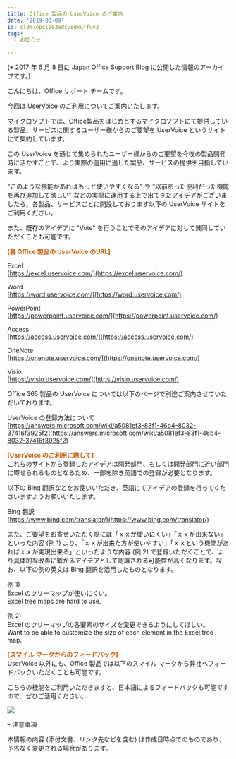 ```yaml
---
title: Office 製品の UserVoice のご案内
date: '2019-03-09'
id: cl0m7opci002edcvsdxujfuvz
tags:
  - お知らせ

---
```


(※ 2017 年 6 月 8 日に Japan Office Support Blog に公開した情報のアーカイブです。)

こんにちは、Office サポート チームです。  
  
今回は UserVoice のご利用についてご案内いたします。

マイクロソフトでは、Office製品をはじめとするマイクロソフトにて提供している製品、サービスに関するユーザー様からのご要望を UserVoice というサイトにて集約しています。  
  
この UserVoice を通じて集められたユーザー様からのご要望を今後の製品開発時に活かすことで、より実際の運用に適した製品、サービスの提供を目指しています。

"このような機能があればもっと使いやすくなる" や "以前あった便利だった機能を再び追加して欲しい" などの実際に運用する上で出てきたアイデアがございましたら、各製品、サービスごとに開設しております以下の UserVoice サイトをご利用ください。

また、既存のアイデアに "Vote" を行うことでそのアイデアに対して賛同していただくことも可能です。

<span style="color:#c45900">**\[各 Office 製品の UserVoice のURL\]**</span>

Excel  
[https://excel.uservoice.com/](https://excel.uservoice.com/)

Word  
[https://word.uservoice.com/](https://word.uservoice.com/)

PowerPoint  
[https://powerpoint.uservoice.com/](https://powerpoint.uservoice.com/)

Access  
[https://access.uservoice.com/](https://access.uservoice.com/)

OneNote  
[https://onenote.uservoice.com/](https://onenote.uservoice.com/)

Visio  
[https://visio.uservoice.com/](https://visio.uservoice.com/)

Office 365 製品の UserVoice については以下のページで別途ご案内させていただいております。  
  
UserVoice の登録方法について  
[https://answers.microsoft.com/wiki/a5081ef3-83f1-46b4-8032-37416f3925f2](https://answers.microsoft.com/wiki/a5081ef3-83f1-46b4-8032-37416f3925f2)

<span style="color:#c45900">**\[UserVoice のご利用に際して\]**</span>  
これらのサイトから登録したアイデアは開発部門、もしくは開発部門に近い部門に寄せられるものとなるため、一部を除き英語での登録が必要となります。  
  
以下の Bing 翻訳などをお使いいただき、英語にてアイデアの登録を行ってくださいますようお願いいたします。

Bing 翻訳  
[https://www.bing.com/translator/](https://www.bing.com/translator/)

また、ご要望をお寄せいただく際には「ｘｘが使いにくい」「ｘｘが出来ない」といった内容 (例 1) より、「ｘｘが出来た方が使いやすい」「ｘｘという機能があればｘｘが実現出来る」といったような内容 (例 2) で登録いただくことで、より具体的な改善に繋がるアイデアとして認識される可能性が高くなります。なお、以下の例の英文は Bing 翻訳を活用したものとなります。

例 1)  
Excel のツリーマップが使いにくい。  
Excel tree maps are hard to use.

例 2)  
Excel のツリーマップの各要素のサイズを変更できるようにしてほしい。  
Want to be able to customize the size of each element in the Excel tree map.

<span style="color:#c45900">**\[スマイル マークからのフィードバック\]**</span>  
UserVoice 以外にも、Office 製品では以下のスマイル マークから弊社へフィードバックいただくことも可能です。  
  
こちらの機能をご利用いただきますと、日本語によるフィードバックも可能ですので、ぜひご活用ください。

![](image1.png)

– 注意事項  
  
本情報の内容 (添付文書、リンク先などを含む) は作成日時点でのものであり、予告なく変更される場合があります。